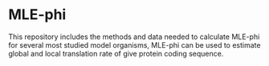 # MLE-phi
This repository includes the methods and data needed to calculate MLE-phi for several most studied model organisms, MLE-phi can be used to estimate global and local translation rate of give protein coding sequence.
